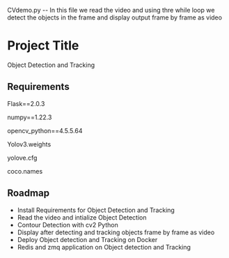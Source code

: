 CVdemo.py -- In this file we read the video and using thre while loop we detect the objects in the frame and display output frame by frame as video 


# Project Title
Object Detection and Tracking


## Requirements

Flask==2.0.3

numpy==1.22.3
 
opencv_python==4.5.5.64

Yolov3.weights

yolove.cfg

coco.names


## Roadmap

- Install Requirements for Object Detection and Tracking
- Read the video and intialize Object Detection
- Contour Detection with cv2 Python
- Display after detecting and tracking objects frame by frame as video
- Deploy Object detection and Tracking on Docker
- Redis and zmq application on Object detection and Tracking



